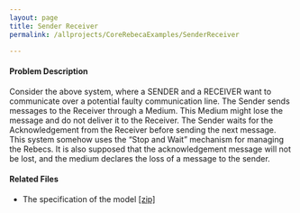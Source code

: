```yaml
---
layout: page
title: Sender Receiver
permalink: /allprojects/CoreRebecaExamples/SenderReceiver

---
```


#### Problem Description
Consider the above system, where a SENDER and a RECEIVER want to communicate over a potential faulty communication line. The Sender sends messages to the Receiver through a Medium. This Medium might lose the message and do not deliver it to the Receiver. The Sender waits for the Acknowledgement from the Receiver before sending the next message. This system somehow uses the “Stop and Wait” mechanism for managing the Rebecs. It is also supposed that the acknowledgement message will not be lost, and the medium declares the loss of a message to the sender.

<figure>
<img align="right" src="{{ "/assets/projects/Sysfier/case-studies/Sender-Receiver/sender_receiver.gif" | absolute_url }}" alt="" />
</figure>



#### Related Files
* The specification of the model [ [zip] ](/assets/projects/CoreRebeca/case-studies/Sender-Receiver.zip)
